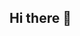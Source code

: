 ## Hi there 👋

<!--
**Latreeldbg** 
Here are some ideas to get you started:

  async def on_ready(self):
        print(f"Terminal Visual Estudio Codigo {self.user}")
        print("""             
  _           _                 _  
 | |         | |               | | 
 | |     __ _| |_ _ __ ___  ___| | 
 | |    / _` | __| '__/ _ \/ _ \ | 
 | |___| (_| | |_| | |  __/  __/ | 
 |______\__,_|\__|_|  \___|\___|_|
""")
-->
